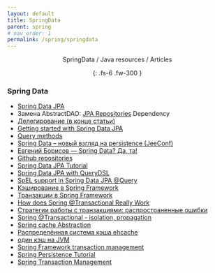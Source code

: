 ```yaml
---
layout: default
title: SpringData
parent: spring
# nav_order: 1
permalink: /spring/springdata
---
```

<div align="center" markdown="1">
SpringData / Java resources / Articles

{: .fs-6 .fw-300 }
</div>

### Spring Data

-  <a class="anchor" id="datajpa"></a><a href="http://projects.spring.io/spring-data-jpa/">Spring Data JPA</a>
-  Замена AbstractDAO: <a href="http://docs.spring.io/spring-data/jpa/docs/current/reference/html/#jpa.repositories">JPA Repositories</a>
 Dependency</a>
-  <a href="https://habrahabr.ru/post/232381/#datajpa">Делегирование (в конце статьи)</a>
-  <a href="https://spring.io/blog/2011/02/10/getting-started-with-spring-data-jpa">Getting started with Spring Data JPA</a>
-  <a href="http://docs.spring.io/spring-data/jpa/docs/current/reference/html/#jpa.query-methods.query-creation">Query methods</a>
-  <a href="http://jeeconf.com/archive/jeeconf-2013/materials/spring-data/">Spring Data – новый взгляд на persistence (JeeConf)</a>
-  <a href="https://www.youtube.com/watch?v=nwM7A4TwU3M">Евгений Борисов — Spring Data? Да, та!</a>
-  <a href="https://github.com/spring-projects?query=spring-data">Github repositories</a>
-  <a href="http://www.petrikainulainen.net/spring-data-jpa-tutorial">Spring Data JPA Tutorial</a>
-  <a href="https://blog.42.nl/articles/spring-data-jpa-with-querydsl-repositories-made-easy/">Spring Data JPA with QueryDSL</a>
-  [SpEL support in Spring Data JPA @Query](https://spring.io/blog/2014/07/15/spel-support-in-spring-data-jpa-query-definitions)
-  <a href="http://habrahabr.ru/post/113945/">Кэширование в Spring Framework</a>
- [Транзакции в Spring Framework](https://medium.com/@kirill.sereda/%D1%82%D1%80%D0%B0%D0%BD%D0%B7%D0%B0%D0%BA%D1%86%D0%B8%D0%B8-%D0%B2-spring-framework-a7ec509df6d2)
- <a href="https://dzone.com/articles/how-does-spring-transactional">How does Spring @Transactional Really Work</a>
- <a href="https://www.ibm.com/developerworks/ru/library/j-ts1/">Стратегии работы с транзакциями: распространенные ошибки</a>
- <a href="http://stackoverflow.com/questions/8490852/spring-transactional-isolation-propagation">Spring @Transactional - isolation, propagation</a>
-  <a href="https://docs.spring.io/spring/docs/current/spring-framework-reference/integration.html#cache">Spring cache Abstraction</a>
-  <a href="http://habrahabr.ru/post/25140/">Распределённая система кэша ehcache</a>
-  <a href="http://stackoverflow.com/questions/10013288/another-unnamed-cachemanager-already-exists-in-the-same-vm-ehcache-2-5">один кэш на JVM</a>
- <a href="http://docs.spring.io/spring-framework/docs/4.0.x/spring-framework-reference/html/transaction.html">Spring Framework transaction management</a>
- <a href="http://www.baeldung.com/persistence-with-spring-series/">Spring Persistence Tutorial</a>
- <a href="http://www.tutorialspoint.com/spring/spring_transaction_management.htm">Spring Transaction Management</a>

